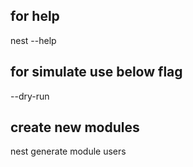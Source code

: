 ## for help 
nest --help
## for simulate use below flag
--dry-run
## create new modules
nest generate module users
 
